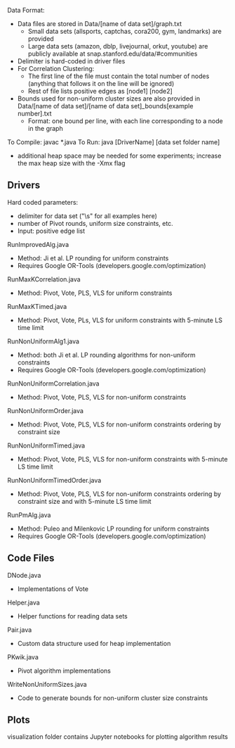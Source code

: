 Data Format:
* Data files are stored in Data/[name of data set]/graph.txt
  * Small data sets (allsports, captchas, cora200, gym, landmarks) are provided
  * Large data sets (amazon, dblp, livejournal, orkut, youtube) are publicly available at snap.stanford.edu/data/#communities
* Delimiter is hard-coded in driver files
* For Correlation Clustering: 
  * The first line of the file must contain the total number of nodes (anything that follows it on the line will be ignored)
  * Rest of file lists positive edges as [node1] [node2]
* Bounds used for non-uniform cluster sizes are also provided in Data/[name of data set]/[name of data set]_bounds[example number].txt
  * Format: one bound per line, with each line corresponding to a node in the graph

To Compile: javac *.java
To Run: java [DriverName] [data set folder name]
* additional heap space may be needed for some experiments; increase the max heap size with the -Xmx flag

Drivers
-------

Hard coded parameters:
* delimiter for data set ("\\s" for all examples here)
* number of Pivot rounds, uniform size constraints, etc. 
* Input: positive edge list

RunImprovedAlg.java
* Method: Ji et al. LP rounding for uniform constraints
* Requires Google OR-Tools (developers.google.com/optimization)

RunMaxKCorrelation.java
* Method: Pivot, Vote, PLS, VLS for uniform constraints

RunMaxKTimed.java
* Method: Pivot, Vote, PLs, VLS for uniform constraints with 5-minute LS time limit

RunNonUniformAlg1.java
* Method: both Ji et al. LP rounding algorithms for non-uniform constraints
* Requires Google OR-Tools (developers.google.com/optimization)

RunNonUniformCorrelation.java
* Method: Pivot, Vote, PLS, VLS for non-uniform constraints

RunNonUniformOrder.java
* Method: Pivot, Vote, PLS, VLS for non-uniform constraints ordering by constraint size

RunNonUniformTimed.java
* Method: Pivot, Vote, PLS, VLS for non-uniform constraints with 5-minute LS time limit

RunNonUniformTimedOrder.java
* Method: Pivot, Vote, PLS, VLS for non-uniform constraints ordering by constraint size and with 5-minute LS time limit

RunPmAlg.java
* Method: Puleo and Milenkovic LP rounding for uniform constraints
* Requires Google OR-Tools (developers.google.com/optimization)


Code Files
----------

DNode.java
* Implementations of Vote

Helper.java
* Helper functions for reading data sets

Pair.java
* Custom data structure used for heap implementation

PKwik.java
* Pivot algorithm implementations

WriteNonUniformSizes.java
* Code to generate bounds for non-uniform cluster size constraints


Plots
-----

visualization folder contains Jupyter notebooks for plotting algorithm results
